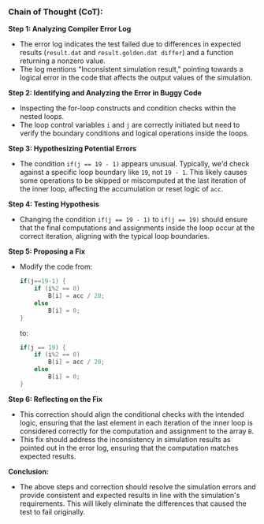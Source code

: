 ### Chain of Thought (CoT):

**Step 1: Analyzing Compiler Error Log**
- The error log indicates the test failed due to differences in expected results (`result.dat` and `result.golden.dat differ`) and a function returning a nonzero value.
- The log mentions "Inconsistent simulation result," pointing towards a logical error in the code that affects the output values of the simulation.

**Step 2: Identifying and Analyzing the Error in Buggy Code**
- Inspecting the for-loop constructs and condition checks within the nested loops.
- The loop control variables `i` and `j` are correctly initiated but need to verify the boundary conditions and logical operations inside the loops.

**Step 3: Hypothesizing Potential Errors**
- The condition `if(j == 19 - 1)` appears unusual. Typically, we'd check against a specific loop boundary like `19`, not `19 - 1`. This likely causes some operations to be skipped or miscomputed at the last iteration of the inner loop, affecting the accumulation or reset logic of `acc`.

**Step 4: Testing Hypothesis**
- Changing the condition `if(j == 19 - 1)` to `if(j == 19)` should ensure that the final computations and assignments inside the loop occur at the correct iteration, aligning with the typical loop boundaries.

**Step 5: Proposing a Fix**
- Modify the code from:
  ```cpp
  if(j==19-1) {
      if (i%2 == 0)
          B[i] = acc / 20;
      else
          B[i] = 0;
  }
  ```
  to:
  ```cpp
  if(j == 19) {
      if (i%2 == 0)
          B[i] = acc / 20;
      else
          B[i] = 0;
  }
  ```

**Step 6: Reflecting on the Fix**
- This correction should align the conditional checks with the intended logic, ensuring that the last element in each iteration of the inner loop is considered correctly for the computation and assignment to the array `B`.
- This fix should address the inconsistency in simulation results as pointed out in the error log, ensuring that the computation matches expected results.

**Conclusion:**
- The above steps and correction should resolve the simulation errors and provide consistent and expected results in line with the simulation's requirements. This will likely eliminate the differences that caused the test to fail originally.
